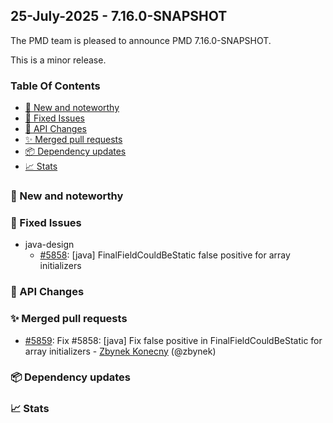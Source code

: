 


## 25-July-2025 - 7.16.0-SNAPSHOT

The PMD team is pleased to announce PMD 7.16.0-SNAPSHOT.

This is a minor release.

### Table Of Contents

* [🚀 New and noteworthy](#new-and-noteworthy)
* [🐛 Fixed Issues](#fixed-issues)
* [🚨 API Changes](#api-changes)
* [✨ Merged pull requests](#merged-pull-requests)
* [📦 Dependency updates](#dependency-updates)
* [📈 Stats](#stats)

### 🚀 New and noteworthy

### 🐛 Fixed Issues
* java-design
  * [#5858](https://github.com/pmd/pmd/issues/5858): \[java] FinalFieldCouldBeStatic false positive for array initializers

### 🚨 API Changes

### ✨ Merged pull requests
<!-- content will be automatically generated, see /do-release.sh -->
* [#5859](https://github.com/pmd/pmd/pull/5859): Fix #5858: \[java] Fix false positive in FinalFieldCouldBeStatic for array initializers - [Zbynek Konecny](https://github.com/zbynek) (@zbynek)

### 📦 Dependency updates
<!-- content will be automatically generated, see /do-release.sh -->

### 📈 Stats
<!-- content will be automatically generated, see /do-release.sh -->



